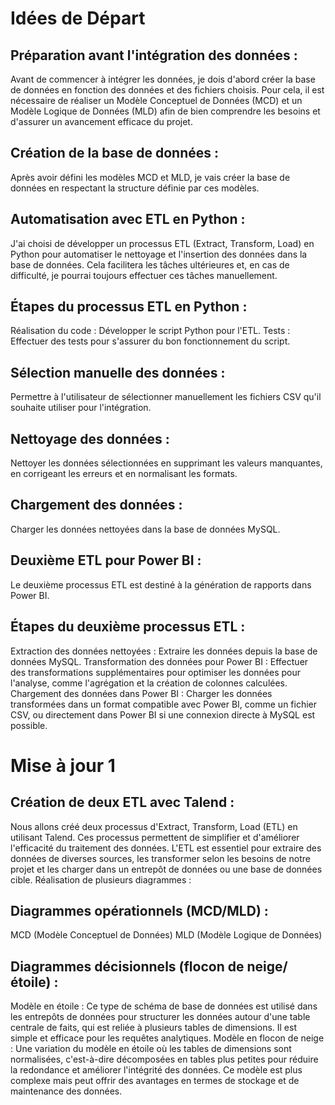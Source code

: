 # Idées de Départ 

## Préparation avant l'intégration des données :
Avant de commencer à intégrer les données, je dois d'abord créer la base de données en fonction des données et des fichiers choisis. Pour cela, il est nécessaire de réaliser un Modèle Conceptuel de Données (MCD) et un Modèle Logique de Données (MLD) afin de bien comprendre les besoins et d'assurer un avancement efficace du projet.

## Création de la base de données :
Après avoir défini les modèles MCD et MLD, je vais créer la base de données en respectant la structure définie par ces modèles.

## Automatisation avec ETL en Python :
J'ai choisi de développer un processus ETL (Extract, Transform, Load) en Python pour automatiser le nettoyage et l'insertion des données dans la base de données. Cela facilitera les tâches ultérieures et, en cas de difficulté, je pourrai toujours effectuer ces tâches manuellement.

## Étapes du processus ETL en Python :
Réalisation du code : Développer le script Python pour l'ETL.
Tests : Effectuer des tests pour s'assurer du bon fonctionnement du script.

## Sélection manuelle des données :
Permettre à l'utilisateur de sélectionner manuellement les fichiers CSV qu'il souhaite utiliser pour l'intégration.

## Nettoyage des données :
Nettoyer les données sélectionnées en supprimant les valeurs manquantes, en corrigeant les erreurs et en normalisant les formats.

## Chargement des données :
Charger les données nettoyées dans la base de données MySQL.

## Deuxième ETL pour Power BI :
Le deuxième processus ETL est destiné à la génération de rapports dans Power BI.

## Étapes du deuxième processus ETL :
Extraction des données nettoyées : Extraire les données depuis la base de données MySQL.
Transformation des données pour Power BI : Effectuer des transformations supplémentaires pour optimiser les données pour l'analyse, comme l'agrégation et la création de colonnes calculées.
Chargement des données dans Power BI : Charger les données transformées dans un format compatible avec Power BI, comme un fichier CSV, ou directement dans Power BI si une connexion directe à MySQL est possible.

# Mise à jour 1

## Création de deux ETL avec Talend :

Nous allons créé deux processus d'Extract, Transform, Load (ETL) en utilisant Talend. Ces processus permettent de simplifier et d'améliorer l'efficacité du traitement des données. L'ETL est essentiel pour extraire des données de diverses sources, les transformer selon les besoins de notre projet et les charger dans un entrepôt de données ou une base de données cible.
Réalisation de plusieurs diagrammes :

## Diagrammes opérationnels (MCD/MLD) :
MCD (Modèle Conceptuel de Données) 
MLD (Modèle Logique de Données) 

## Diagrammes décisionnels (flocon de neige/étoile) :
Modèle en étoile : Ce type de schéma de base de données est utilisé dans les entrepôts de données pour structurer les données autour d'une table centrale de faits, qui est reliée à plusieurs tables de dimensions. Il est simple et efficace pour les requêtes analytiques.
Modèle en flocon de neige : Une variation du modèle en étoile où les tables de dimensions sont normalisées, c'est-à-dire décomposées en tables plus petites pour réduire la redondance et améliorer l'intégrité des données. Ce modèle est plus complexe mais peut offrir des avantages en termes de stockage et de maintenance des données.

